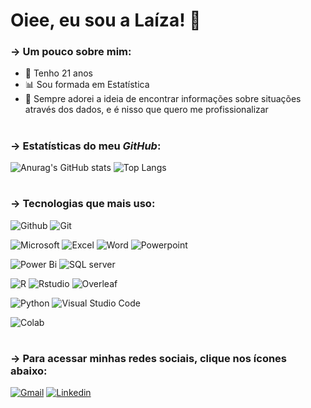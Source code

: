 # Oiee, eu sou a Laíza! 👋

### &rarr; Um pouco **sobre mim**:

* 🎂 Tenho 21 anos
* 📊 Sou formada em Estatística
* 🤩 Sempre adorei a ideia de encontrar informações sobre situações através dos dados, e é nisso que quero me profissionalizar

#

### &rarr; Estatísticas do meu _GitHub_:

![Anurag's GitHub stats](https://github-readme-stats.vercel.app/api?username=laizamj&show_icons=true&theme=radical)
![Top Langs](https://github-readme-stats.vercel.app/api/top-langs/?username=laizamj&layout=compact)


#

### &rarr; Tecnologias que mais uso:

![Github](https://img.shields.io/badge/GitHub-100000?style=for-the-badge&logo=github&logoColor=white)
![Git](https://img.shields.io/badge/GIT-E44C30?style=for-the-badge&logo=git&logoColor=white)

![Microsoft](https://img.shields.io/badge/Microsoft_Office-D83B01?style=for-the-badge&logo=microsoft-office&logoColor=white)
![Excel](https://img.shields.io/badge/Microsoft_Excel-217346?style=for-the-badge&logo=microsoft-excel&logoColor=white)
![Word](https://img.shields.io/badge/Microsoft_Word-2B579A?style=for-the-badge&logo=microsoft-word&logoColor=white)
![Powerpoint](https://img.shields.io/badge/Microsoft_PowerPoint-B7472A?style=for-the-badge&logo=microsoft-powerpoint&logoColor=white)

![Power Bi](https://img.shields.io/badge/power_bi-F2C811?style=for-the-badge&logo=powerbi&logoColor=black)
![SQL server](https://img.shields.io/badge/Microsoft%20SQL%20Server-CC2927?style=for-the-badge&logo=microsoft%20sql%20server&logoColor=white)

![R](https://img.shields.io/badge/R-276DC3?style=for-the-badge&logo=r&logoColor=white)
![Rstudio](https://img.shields.io/badge/RStudio-75AADB?style=for-the-badge&logo=RStudio&logoColor=white)
![Overleaf](https://img.shields.io/badge/Overleaf-47A141?style=for-the-badge&logo=Overleaf&logoColor=white)

![Python](https://img.shields.io/badge/Python-14354C?style=for-the-badge&logo=python&logoColor=white)
![Visual Studio Code](https://img.shields.io/badge/Visual%20Studio%20Code-0078d7.svg?style=for-the-badge&logo=visual-studio-code&logoColor=white)


![Colab](https://img.shields.io/badge/Colab-F9AB00?style=for-the-badge&logo=googlecolab&color=525252)
         

         


#


### &rarr; Para acessar minhas redes sociais, clique nos ícones abaixo:

[![Gmail](https://img.shields.io/badge/Gmail-D14836?style=for-the-badge&logo=gmail&logoColor=white)](mailto:laizamendesj@gmail.com)
[![Linkedin](https://img.shields.io/badge/LinkedIn-0077B5?style=for-the-badge&logo=linkedin&logoColor=white)](https://www.linkedin.com/in/la%C3%ADzamj/)
